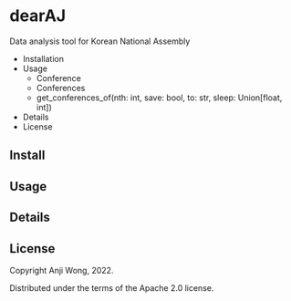 # dearAJ

Data analysis tool for Korean National Assembly

- Installation
- Usage
  - Conference
  - Conferences
  - get_conferences_of(nth: int, save: bool, to: str, sleep: Union[float, int])
- Details
- License

## Install

## Usage

## Details

## License

Copyright Anji Wong, 2022.

Distributed under the terms of the Apache 2.0 license.
